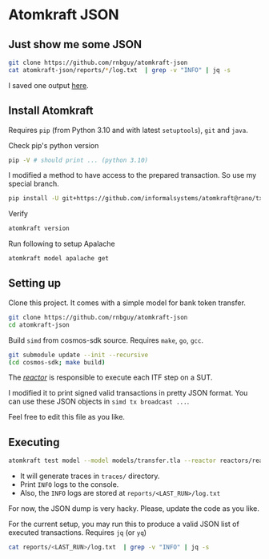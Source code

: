 # Atomkraft JSON

## Just show me some JSON

```sh
git clone https://github.com/rnbguy/atomkraft-json
cat atomkraft-json/reports/*/log.txt  | grep -v "INFO" | jq -s
```

I saved one output [here](atomkraft_tx.json).

## Install Atomkraft

Requires `pip` (from Python 3.10 and with latest `setuptools`), `git` and `java`.

Check pip's python version

```sh
pip -V # should print ... (python 3.10)
```

I modified a method to have access to the prepared transaction. So use my special branch.

```sh
pip install -U git+https://github.com/informalsystems/atomkraft@rano/tx-json
```

Verify

```sh
atomkraft version
```

Run following to setup Apalache

```sh
atomkraft model apalache get
```

## Setting up

Clone this project. It comes with a simple model for bank token transfer.

```sh
git clone https://github.com/rnbguy/atomkraft-json
cd atomkraft-json
```

Build `simd` from cosmos-sdk source. Requires `make`, `go`, `gcc`.

```sh
git submodule update --init --recursive
(cd cosmos-sdk; make build)
```

The [_reactor_](reactors/reactor.py) is responsible to execute each ITF step on a SUT.

I modified it to print signed valid transactions in pretty JSON format. You can use these JSON objects in `simd tx broadcast ...`.

Feel free to edit this file as you like.

## Executing

```sh
atomkraft test model --model models/transfer.tla --reactor reactors/reactor.py --keypath action.tag
```

- It will generate traces in `traces/` directory.
- Print `INFO` logs to the console.
- Also, the `INFO` logs are stored at `reports/<LAST_RUN>/log.txt`

For now, the JSON dump is very hacky. Please, update the code as you like.

For the current setup, you may run this to produce a valid JSON list of executed transactions. Requires `jq` (or `yq`)

```sh
cat reports/<LAST_RUN>/log.txt  | grep -v "INFO" | jq -s
```
